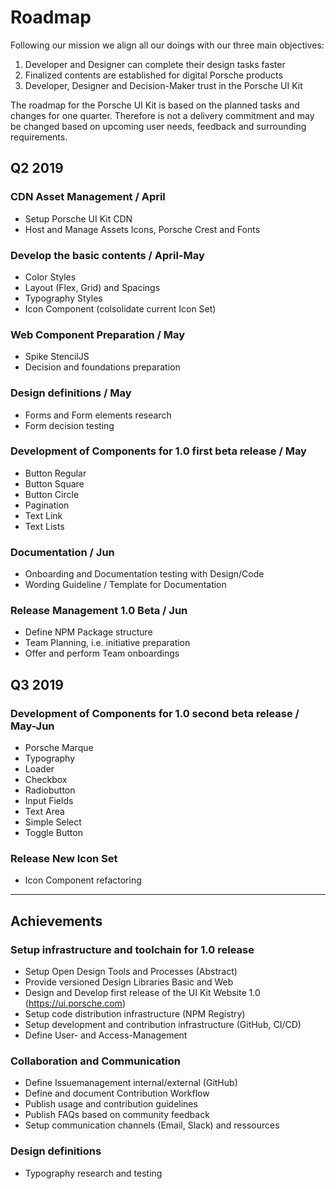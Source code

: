 # Roadmap 

Following our mission we align all our doings with our three main objectives:
1. Developer and Designer can complete their design tasks faster
2. Finalized contents are established for digital Porsche products
3. Developer, Designer and Decision-Maker trust in the Porsche UI Kit

The roadmap for the Porsche UI Kit is based on the planned tasks and changes for one quarter. Therefore is not a delivery commitment and may be changed based on upcoming user needs, feedback and surrounding requirements.

## Q2 2019
### CDN Asset Management / April
- Setup Porsche UI Kit CDN
- Host and Manage Assets Icons, Porsche Crest and Fonts

### Develop the basic contents / April-May
- Color Styles
- Layout (Flex, Grid) and Spacings
- Typography Styles
- Icon Component (colsolidate current Icon Set)

### Web Component Preparation / May
- Spike StencilJS
- Decision and foundations preparation

### Design definitions / May
- Forms and Form elements research
- Form decision testing

### Development of Components for 1.0 first beta release / May
- Button Regular
- Button Square
- Button Circle
- Pagination  
- Text Link
- Text Lists

### Documentation / Jun
- Onboarding and Documentation testing with Design/Code
- Wording Guideline / Template for Documentation

### Release Management 1.0 Beta / Jun
- Define NPM Package structure
- Team Planning, i.e. initiative preparation
- Offer and perform Team onboardings 

## Q3 2019

### Development of Components for 1.0 second beta release / May-Jun
- Porsche Marque
- Typography
- Loader
- Checkbox
- Radiobutton
- Input Fields
- Text Area
- Simple Select
- Toggle Button

### Release New Icon Set
- Icon Component refactoring
  
---

## Achievements
### Setup infrastructure and toolchain for 1.0 release
- Setup Open Design Tools and Processes (Abstract)
- Provide versioned Design Libraries Basic and Web
- Design and Develop first release of the UI Kit Website 1.0 (https://ui.porsche.com)
- Setup code distribution infrastructure (NPM Registry)
- Setup development and contribution infrastructure (GitHub, CI/CD)
- Define User- and Access-Management
### Collaboration and Communication 
- Define Issuemanagement internal/external (GitHub)
- Define and document Contribution Workflow
- Publish usage and contribution guidelines
- Publish FAQs based on community feedback
- Setup communication channels (Email, Slack) and ressources
### Design definitions
- Typography research and testing
